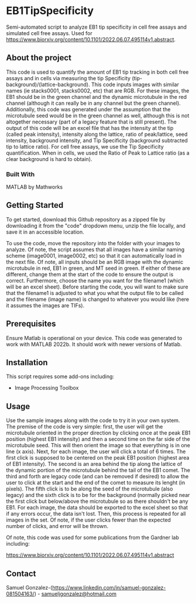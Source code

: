 # EB1TipSpecificity
Semi-automated script to analyze EB1 tip specificity in cell free assays and simulated cell free assays. Used for https://www.biorxiv.org/content/10.1101/2022.06.07.495114v1.abstract. 

## About the project

This code is used to quantify the amount of EB1 tip tracking in both cell free assays and in cells via measuring the tip Specificity (tip-background)/(lattice-background). This code inputs images with similar names (ie stacks0001, stacks0002, etc) that are RGB. For these images, the EB1 should be in the green channel and the dynamic microtubule in the red channel (although it can really be in any channel but the green channel). Additionally, this code was generated under the assumption that the microtubule seed would be in the green channel as well, although this is not altogether necessary (part of a legacy feature that is still present). The output of this code will be an excel file that has the intensity at the tip (called peak intensity), intensity along the lattice, ratio of peak/lattice, seed intensity, background intensity, and Tip Specificity (background subtracted tip to lattice ratio). For cell free assays, we use the Tip Specificity quantification. When in cells, we used the Ratio of Peak to Lattice ratio (as a clear background is hard to obtain). 

### Built With
MATLAB by Mathworks

## Getting Started
To get started, download this Github repository as a zipped file by downloading it from the "code" dropdown menu, unzip the file locally, and save it in an accessible location.  

To use the code, move the repository into the folder with your images to analyze. Of note, the script assumes that all images have a similar naming scheme (image0001, image0002, etc) so that it can automatically load in the next file. Of note, all inputs should be an RGB image with the dynamic microtubule in red, EB1 in green, and MT seed in green. If either of these are different, change them at the start of the code to ensure the output is correct. Furthermore, choose the name you want for the filename1 (which will be an excel sheet). Before starting the code, you will want to make sure that the filename1 is adjusted to what you what the output file to be called and the filename (image name) is changed to whatever you would like (here it assumes the images are TIFs).

## Prerequisites

Ensure Matlab is operational on your device. This code was generated to work with MATLAB 2022b. It should work with newer versions of Matlab. 

## Installation

This script requires some add-ons including: 
- Image Processing Toolbox


## Usage

Use the sample images along with the code to try it in your own system. The premise of the code is very simple: first, the user will get the microtubule oriented in the proper direction by clicking once at the peak EB1 position (highest EB1 intensity) and then a second time on the far side of the microtubule seed. This will then orient the image so that everything is in one line (x axis). Next, for each image, the user will click a total of 6 times. The first click is supposed to be centered on the peak EB1 position (highest area of EB1 intensity). The second is an area behind the tip along the lattice of the dynamic portion of the microtubule behind the tail of the EB1 comet. The third and forth are legacy code (and can be removed if desired) to allow the user to click at the start and the end of the comet to measure its lenght (in pixels). The fifth click is to be along the seed of the microtubule (also legacy) and the sixth click is to be for the background (normally picked near the first click but below/above the microtubule so as there shouldn't be any EB1. For each image, the data should be exported to the excel sheet so that if any errors occur, the data isn't lost. Then, this process is repeated for all images in the set. Of note, if the user clicks fewer than the expected number of clicks, and error will be thrown. 


Of note, this code was used for some publications from the Gardner lab including: 

https://www.biorxiv.org/content/10.1101/2022.06.07.495114v1.abstract 




## Contact

Samuel Gonzalez-(https://www.linkedin.com/in/samuel-gonzalez-081504163/) - samueljgonzalez@hotmail.com

